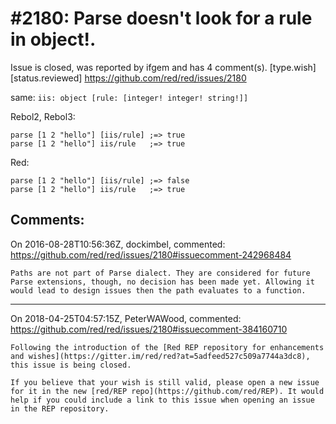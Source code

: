 
#2180: Parse doesn't look for a rule in object!.
================================================================================
Issue is closed, was reported by ifgem and has 4 comment(s).
[type.wish] [status.reviewed]
<https://github.com/red/red/issues/2180>

same: `iis: object [rule: [integer! integer! string!]]`

Rebol2, Rebol3:

```
parse [1 2 "hello"] [iis/rule] ;=> true
parse [1 2 "hello"] iis/rule   ;=> true
```

Red:

```
parse [1 2 "hello"] [iis/rule] ;=> false
parse [1 2 "hello"] iis/rule   ;=> true
```



Comments:
--------------------------------------------------------------------------------

On 2016-08-28T10:56:36Z, dockimbel, commented:
<https://github.com/red/red/issues/2180#issuecomment-242968484>

    Paths are not part of Parse dialect. They are considered for future Parse extensions, though, no decision has been made yet. Allowing it would lead to design issues then the path evaluates to a function.

--------------------------------------------------------------------------------

On 2018-04-25T04:57:15Z, PeterWAWood, commented:
<https://github.com/red/red/issues/2180#issuecomment-384160710>

    Following the introduction of the [Red REP repository for enhancements and wishes](https://gitter.im/red/red?at=5adfeed527c509a7744a3dc8), this issue is being closed.
    
    If you believe that your wish is still valid, please open a new issue for it in the new [red/REP repo](https://github.com/red/REP). It would help if you could include a link to this issue when opening an issue in the REP repository.

